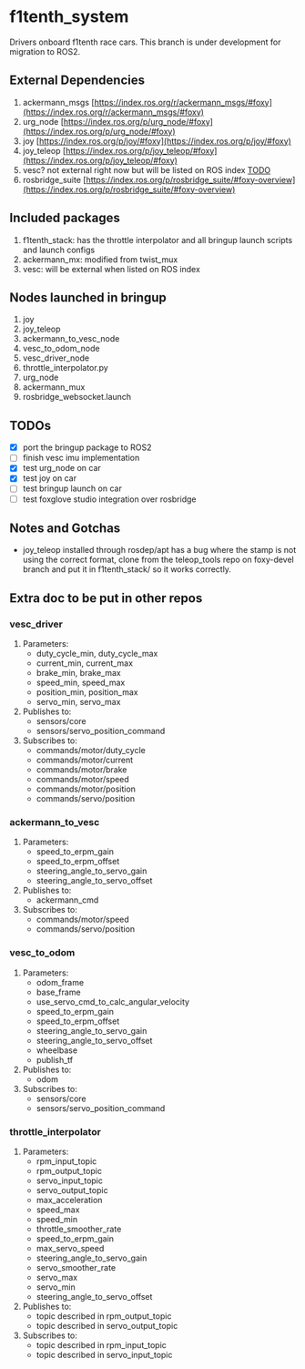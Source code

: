 # f1tenth_system
Drivers onboard f1tenth race cars. This branch is under development for migration to ROS2.

## External Dependencies
1. ackermann_msgs [https://index.ros.org/r/ackermann_msgs/#foxy](https://index.ros.org/r/ackermann_msgs/#foxy)
2. urg_node [https://index.ros.org/p/urg_node/#foxy](https://index.ros.org/p/urg_node/#foxy)
3. joy [https://index.ros.org/p/joy/#foxy](https://index.ros.org/p/joy/#foxy)
4. joy_teleop [https://index.ros.org/p/joy_teleop/#foxy](https://index.ros.org/p/joy_teleop/#foxy)
3. vesc? not external right now but will be listed on ROS index [TODO](TODO)
4. rosbridge_suite [https://index.ros.org/p/rosbridge_suite/#foxy-overview](https://index.ros.org/p/rosbridge_suite/#foxy-overview)

## Included packages
1. f1tenth_stack: has the throttle interpolator and all bringup launch scripts and launch configs
2. ackermann_mx: modified from twist_mux
3. vesc: will be external when listed on ROS index

## Nodes launched in bringup
1. joy
2. joy_teleop
3. ackermann_to_vesc_node
4. vesc_to_odom_node
5. vesc_driver_node
6. throttle_interpolator.py
8. urg_node
9. ackermann_mux
10. rosbridge_websocket.launch

## TODOs
- [x] port the bringup package to ROS2
- [ ] finish vesc imu implementation
- [x] test urg_node on car
- [x] test joy on car
- [ ] test bringup launch on car
- [ ] test foxglove studio integration over rosbridge

## Notes and Gotchas
- joy_teleop installed through rosdep/apt has a bug where the stamp is not using the correct format, clone from the teleop_tools repo on foxy-devel branch and put it in f1tenth_stack/ so it works correctly.

## Extra doc to be put in other repos
### vesc_driver
1. Parameters:
    - duty_cycle_min, duty_cycle_max
    - current_min, current_max
    - brake_min, brake_max
    - speed_min, speed_max
    - position_min, position_max
    - servo_min, servo_max
2. Publishes to:
    - sensors/core
    - sensors/servo_position_command
3. Subscribes to:
    - commands/motor/duty_cycle
    - commands/motor/current
    - commands/motor/brake
    - commands/motor/speed
    - commands/motor/position
    - commands/servo/position

### ackermann_to_vesc
1. Parameters:
    - speed_to_erpm_gain
    - speed_to_erpm_offset
    - steering_angle_to_servo_gain
    - steering_angle_to_servo_offset
2. Publishes to:
    - ackermann_cmd
3. Subscribes to:
    - commands/motor/speed
    - commands/servo/position

### vesc_to_odom
1. Parameters:
    - odom_frame
    - base_frame
    - use_servo_cmd_to_calc_angular_velocity
    - speed_to_erpm_gain
    - speed_to_erpm_offset
    - steering_angle_to_servo_gain
    - steering_angle_to_servo_offset
    - wheelbase
    - publish_tf
2. Publishes to:
    - odom
3. Subscribes to:
    - sensors/core
    - sensors/servo_position_command

### throttle_interpolator
1. Parameters:
    - rpm_input_topic
    - rpm_output_topic
    - servo_input_topic
    - servo_output_topic
    - max_acceleration
    - speed_max
    - speed_min
    - throttle_smoother_rate
    - speed_to_erpm_gain
    - max_servo_speed
    - steering_angle_to_servo_gain
    - servo_smoother_rate
    - servo_max
    - servo_min
    - steering_angle_to_servo_offset
2. Publishes to:
    - topic described in rpm_output_topic
    - topic described in servo_output_topic
3. Subscribes to:
    - topic described in rpm_input_topic
    - topic described in servo_input_topic